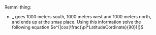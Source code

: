 Remmi thing:
 - _ goes 1000 meters south, 1000 meters west and 1000 meters north, and ends up at the smae place. Using this information solve the following equation $e^{|cos(\frac{\pi*LatitudeCordinate}{90})|}$  
<!--stackedit_data:
eyJoaXN0b3J5IjpbLTQ0MTgyNTc1OV19
-->